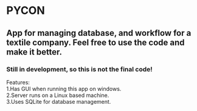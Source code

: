 # PYCON
## App for managing database, and workflow for a textile company. Feel free to use the code and make it better.
### Still in development, so this is not the final code!  
Features:  
1.Has GUI when running this app on windows.  
2.Server runs on a Linux based machine.  
3.Uses SQLite for database management.  
